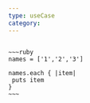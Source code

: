 ```yaml
---
type: useCase
category: 
---
```




```ad-example

~~~ruby
names = ['1','2','3']

names.each { |item|
 puts item
}
~~~
```
